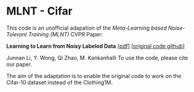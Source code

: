 # MLNT - Cifar

This code is an unofficial adapation of the *Meta-Learning based Noise-Tolerant Training (MLNT)* CVPR Paper:

**Learning to Learn from Noisy Labeled Data**
 <a href="https://arxiv.org/pdf/1812.05214.pdf">[pdf]</a>
  <a href="https://github.com/LiJunnan1992/MLNT/blob/master/README.md">[original code github]</a>

Junnan Li, Y. Wong, Qi Zhao, M. Kankanhalli
To use the code, please cite our paper.


The aim of the adaptation is to enable the original code to work on the Cifar-10 dataset instead of the Clothing1M.
